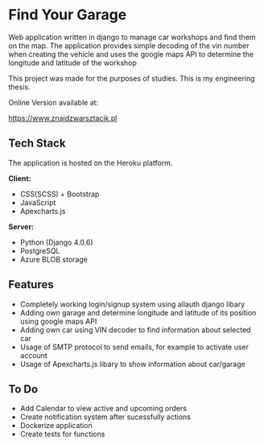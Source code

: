 
# Find Your Garage

Web application written in django to manage car workshops and find them
on the map. The application provides simple decoding of the vin number
when creating the vehicle and uses the google maps API to determine the
longitude and latitude of the workshop

This project was made for the purposes of studies. This is my engineering thesis.

Online Version available at:

https://www.znajdzwarsztacik.pl


## Tech Stack

The application is hosted on the Heroku platform. 

**Client:** 

- CSS(SCSS) + Bootstrap 
- JavaScript
- Apexcharts.js

**Server:** 

- Python (Django 4.0.6)
- PostgreSQL
- Azure BLOB storage





## Features

- Completely working login/signup system using allauth django libary
- Adding own garage and determine longitude and latitude of its position using google maps API
- Adding own car using VIN decoder to find information about selected car
- Usage of SMTP protocol to send emails, for example to activate user account
- Usage of Apexcharts.js libary to show information about car/garage


## To Do

- Add Calendar to view active and upcoming orders
- Create notification system after sucessfully actions
- Dockerize application
- Create tests for functions